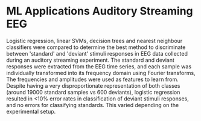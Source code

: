 # ML Applications Auditory Streaming EEG

Logistic regression, linear SVMs, decision trees and nearest neighbour classifiers were compared to determine the best method to discriminate between 'standard' and 'deviant' stimuli responses in EEG data collected during an auditory streaming experiment. The standard and deviant responses were extracted from the EEG time series, and each sample was individually transformed into its frequency domain using Fourier transforms, The frequencies and amplitudes were used as features to learn from. Despite having a very disproportionate representation of both classes (around 19000 standard samples vs 600 deviants), logistic regression resulted in <10% error rates in classification of deviant stimuli responses, and no errors for classifying standards. This varied depending on the experimental setup.
